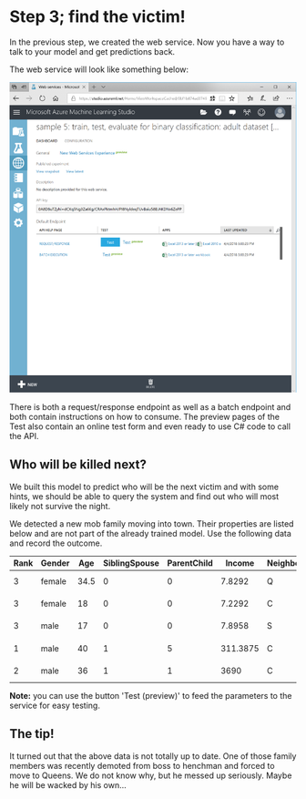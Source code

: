 # Step 3; find the victim!

In the previous step, we created the web service. Now you have a way to talk to your model and get predictions back.

The web service will look like something below:

![azuremlwebservice.png](azuremlwebservice.png)

There is both a request/response endpoint as well as a batch endpoint and both contain instructions on how to consume. The preview pages of the Test also contain an online test form and even ready to use C# code to call the API.

## Who will be killed next?

We built this model to predict who will be the next victim and with some hints, we should be able to query the system and find out who will most likely not survive the night.

We detected a new mob family moving into town. Their properties are listed below and are not part of the already trained model. Use the following data and record the outcome.

|Rank|Gender|Age|SiblingSpouse|ParentChild|Income|Neighbourhood|Name|
|--|--|--|--|--|--|--|--|
|3|female|34.5|0|0|7.8292|Q|Maria Licciardi|   
|3|female|18|0|0|7.2292|C|Connie Corleone|     
|3|male|17|0|0|7.8958|S|Al Capone|      
|1|male|40|1|5|311.3875|C|Lucky Luciano|    
|2|male|36|1|1|3690|C|John Dillinger|

**Note:** you can use the button 'Test (preview)' to feed the parameters to the service for easy testing.

## The tip!

It turned out that the above data is not totally up to date. One of those family members was recently demoted from boss to henchman and forced to move to Queens. We do not know why, but he messed up seriously. Maybe he will be wacked by his own...

